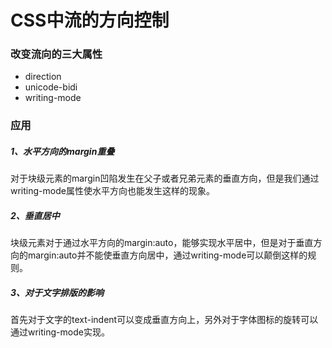 # CSS中流的方向控制

### 改变流向的三大属性

  - direction
  - unicode-bidi
  - writing-mode

### 应用

##### 1、水平方向的margin重叠

  对于块级元素的margin凹陷发生在父子或者兄弟元素的垂直方向，但是我们通过writing-mode属性使水平方向也能发生这样的现象。

##### 2、垂直居中

  块级元素对于通过水平方向的margin:auto，能够实现水平居中，但是对于垂直方向的margin:auto并不能使垂直方向居中，通过writing-mode可以颠倒这样的规则。

##### 3、对于文字排版的影响

  首先对于文字的text-indent可以变成垂直方向上，另外对于字体图标的旋转可以通过writing-mode实现。
